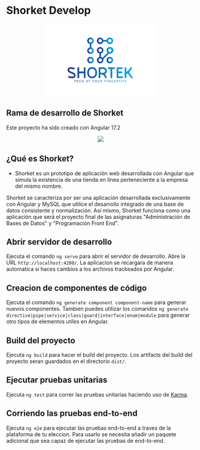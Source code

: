 # Shorket Develop

<p style="text-align:center"><img src="./extras/shorket_logo.png" width="300"/></p>

## Rama de desarrollo de Shorket

Este proyecto ha sido creado con Angular 17.2

<p style="text-align:center"><img src="https://upload.wikimedia.org/wikipedia/commons/f/f7/Angular_gradient.png" width="250"/></p>

## ¿Qué es Shorket?

- Shorket es un prototipo de aplicación web desarrollada con Angular que simula la existencia de una tienda en línea perteneciente a la empresa del mismo nombre.

Shorket se caracteriza por ser una aplicación desarrollada exclusivamente con Angular y MySQL que utilice el desarrollo integrado de una base de datos consistente y normalización.
Así mismo, Shorket funciona como una aplicación que será el proyecto final de las asignaturas "Administración de Bases de Datos" y "Programación Front End".


## Abrir servidor de desarrollo

Ejecuta el comando  `ng serve` para abrir el servidor de desarrollo. Abre la URL `http://localhost:4200/`. La aplicacion se recargara de manera automatica si haces cambios a los archivos trackeados por Angular.

## Creacion de componentes de código

Ejecuta el comando `ng generate component component-name` para generar nuevos componentes.  Tambien puedes utilizar los comandos `ng generate directive|pipe|service|class|guard|interface|enum|module`
para generar otro tipos de elementos utiles en Angular.

## Build del proyecto

Ejecuta  `ng build` para hacer el build del proyecto. Los artifacts del build del proyecto seran guardados en el directorio `dist/`.

## Ejecutar pruebas unitarias

Ejecuta  `ng test` para correr las pruebas unitarias haciendo uso de [Karma](https://karma-runner.github.io).

## Corriendo las pruebas end-to-end

Ejecuta `ng e2e` para ejecutar las pruebas end-to-end a traves de la plataforma de tu eleccion. Para usarlo se necesita añadir un paquete adicional que sea capaz de ejecutar las pruebas de end-to-end.
